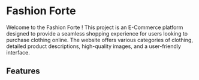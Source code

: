 # Fashion Forte

Welcome to the Fashion Forte ! This project is an E-Commerce platform designed to provide a seamless shopping experience for users looking to purchase clothing online. The website offers various categories of clothing, detailed product descriptions, high-quality images, and a user-friendly interface.

## Features
